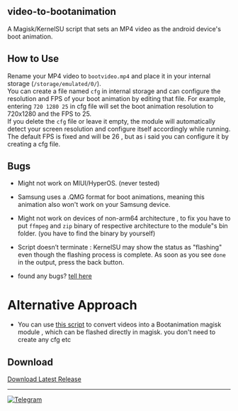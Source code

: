 ## video-to-bootanimation
A Magisk/KernelSU script that sets an MP4 video as the android device's boot animation.

## How to Use
Rename your MP4 video to `bootvideo.mp4` and place it in your internal storage (`/storage/emulated/0/`).  
You can create a file named `cfg` in internal storage and can configure the resolution and FPS of your boot animation by editing that file.
For example, entering `720 1280 25` in cfg file will set the boot animation resolution to 720x1280 and the FPS to 25.  
If you delete the `cfg` file or leave it empty, the module will automatically detect your screen resolution and configure itself accordingly while running. The default FPS is fixed and will be 26 , but as i said you can configure it by creating a cfg file.

## Bugs
- Might not work on MIUI/HyperOS. (never tested)
- Samsung uses a .QMG format for boot animations, meaning this animation also won't work on your Samsung device.
- Might not work on devices of non-arm64 architecture , to fix you have to put `ffmpeg` and `zip` binary of respective architecture to the module"s bin folder. (you have to find the binary by yourself)
- Script doesn’t terminate : KernelSU may show the status as "flashing" even though the flashing process is complete. As soon as you see `done` in the output, press the back button.



- found any bugs?
  [tell here](https://t.me/ximistuffschat)

# Alternative Approach
- You can use [this script](https://github.com/rhythmcache/Video-to-BootAnimation-Creator-Script) to convert videos into a Bootanimation magisk module , which can be flashed directly in magisk. you don't need to create any cfg etc

## Download

[Download Latest Release](https://github.com/rhythmcache/video-to-bootanimation/releases/download/v2/video-to-bootanimation-main.zip)


---

[![Telegram](https://img.shields.io/badge/Telegram-Join%20Chat-blue?style=flat-square&logo=telegram)](https://t.me/ximistuffschat)
